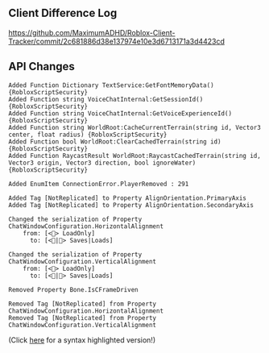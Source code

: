 ## Client Difference Log

https://github.com/MaximumADHD/Roblox-Client-Tracker/commit/2c681886d38e137974e10e3d6713171a3d4423cd

## API Changes

```plain
Added Function Dictionary TextService:GetFontMemoryData() {RobloxScriptSecurity}
Added Function string VoiceChatInternal:GetSessionId() {RobloxScriptSecurity}
Added Function string VoiceChatInternal:GetVoiceExperienceId() {RobloxScriptSecurity}
Added Function string WorldRoot:CacheCurrentTerrain(string id, Vector3 center, float radius) {RobloxScriptSecurity}
Added Function bool WorldRoot:ClearCachedTerrain(string id) {RobloxScriptSecurity}
Added Function RaycastResult WorldRoot:RaycastCachedTerrain(string id, Vector3 origin, Vector3 direction, bool ignoreWater) {RobloxScriptSecurity}

Added EnumItem ConnectionError.PlayerRemoved : 291

Added Tag [NotReplicated] to Property AlignOrientation.PrimaryAxis
Added Tag [NotReplicated] to Property AlignOrientation.SecondaryAxis

Changed the serialization of Property ChatWindowConfiguration.HorizontalAlignment 
	from: [<📁> LoadOnly]
	  to: [<💾|📁> Saves|Loads]

Changed the serialization of Property ChatWindowConfiguration.VerticalAlignment 
	from: [<📁> LoadOnly]
	  to: [<💾|📁> Saves|Loads]

Removed Property Bone.IsCFrameDriven

Removed Tag [NotReplicated] from Property ChatWindowConfiguration.HorizontalAlignment
Removed Tag [NotReplicated] from Property ChatWindowConfiguration.VerticalAlignment
```

(Click [here](https://maximumadhd.github.io/Roblox-API-History.html#552) for a syntax highlighted version!)